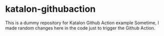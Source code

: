 # katalon-githubaction
This is a dummy repository for Katalon Github Action example
Sometime, I made random changes here in the code just to trigger the Github Action.
